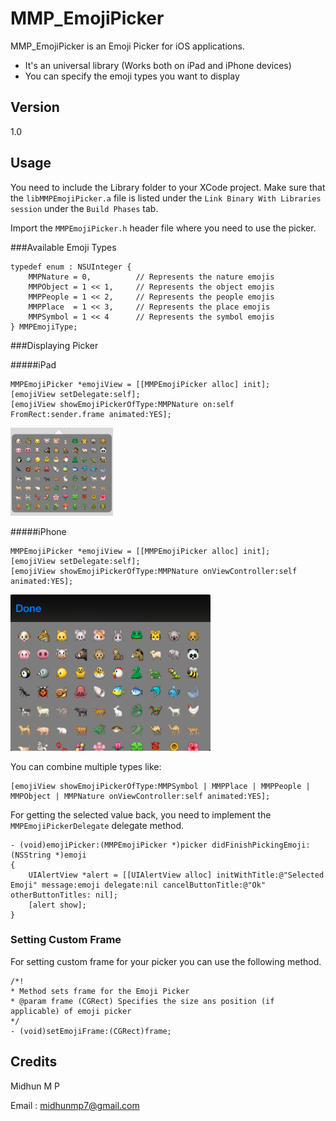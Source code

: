 MMP_EmojiPicker
=========

MMP_EmojiPicker is an Emoji Picker for iOS applications.

- It's an universal library (Works both on iPad and iPhone devices)
- You can specify the emoji types you want to display

Version
----
1.0

Usage
--------------

You need to include the Library folder to your XCode project. Make sure that the `libMMPEmojiPicker.a` file is listed under the `Link Binary With Libraries session` under the `Build Phases` tab.

Import the `MMPEmojiPicker.h` header file where you need to use the picker.

###Available Emoji Types
```
typedef enum : NSUInteger {
    MMPNature = 0,          // Represents the nature emojis
    MMPObject = 1 << 1,     // Represents the object emojis
    MMPPeople = 1 << 2,     // Represents the people emojis
    MMPPlace  = 1 << 3,     // Represents the place emojis
    MMPSymbol = 1 << 4      // Represents the symbol emojis
} MMPEmojiType;
```

###Displaying Picker

#####iPad
```
MMPEmojiPicker *emojiView = [[MMPEmojiPicker alloc] init];
[emojiView setDelegate:self];
[emojiView showEmojiPickerOfType:MMPNature on:self FromRect:sender.frame animated:YES];
```
![ipad](https://github.com/Midhun-MP/MMP_EmojiPicker/blob/master/Images/iPad.png)

#####iPhone
```
MMPEmojiPicker *emojiView = [[MMPEmojiPicker alloc] init];
[emojiView setDelegate:self];
[emojiView showEmojiPickerOfType:MMPNature onViewController:self animated:YES];
```
![iPhone](https://github.com/Midhun-MP/MMP_EmojiPicker/blob/master/Images/iPhone.png)

You can combine multiple types like:

```
[emojiView showEmojiPickerOfType:MMPSymbol | MMPPlace | MMPPeople | MMPObject | MMPNature onViewController:self animated:YES];
```

For getting the selected value back, you need to implement the `MMPEmojiPickerDelegate` delegate method.

```
- (void)emojiPicker:(MMPEmojiPicker *)picker didFinishPickingEmoji:(NSString *)emoji
{
    UIAlertView *alert = [[UIAlertView alloc] initWithTitle:@"Selected Emoji" message:emoji delegate:nil cancelButtonTitle:@"Ok" otherButtonTitles: nil];
    [alert show];
}
```

### Setting Custom Frame

For setting custom frame for your picker you can use the following method.

```
/*!
* Method sets frame for the Emoji Picker
* @param frame (CGRect) Specifies the size ans position (if applicable) of emoji picker
*/
- (void)setEmojiFrame:(CGRect)frame;
```

Credits
-------
Midhun M P

Email : midhunmp7@gmail.com